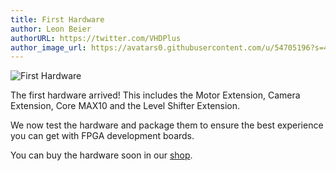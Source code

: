 ```yaml
---
title: First Hardware
author: Leon Beier
authorURL: https://twitter.com/VHDPlus
author_image_url: https://avatars0.githubusercontent.com/u/54705196?s=460&v=4
---
```



![First Hardware](/img/blog/2020-09-19/P1000531.JPG)

The first hardware arrived! This includes the Motor Extension, Camera Extension, Core MAX10 and the Level Shifter Extension.

We now test the hardware and package them to ensure the best experience you can get with FPGA development boards.

You can buy the hardware soon in our [shop](https://shop.vhdplus.com/).